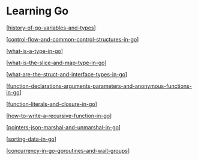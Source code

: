 # Learning Go

[[history-of-go-variables-and-types]]

[[control-flow-and-common-control-structures-in-go]]

[[what-is-a-type-in-go]]

[[what-is-the-slice-and-map-type-in-go]]

[[what-are-the-struct-and-interface-types-in-go]]

[[function-declarations-arguments-parameters-and-anonymous-functions-in-go]]

[[function-literals-and-closure-in-go]]

[[how-to-write-a-recursive-function-in-go]]

[[pointers-json-marshal-and-unmarshal-in-go]]

[[sorting-data-in-go]]

[[concurrency-in-go-goroutines-and-wait-groups]]

[//begin]: # "Autogenerated link references for markdown compatibility"
[history-of-go-variables-and-types]: history-of-go-variables-and-types "history-of-go-variables-and-types"
[control-flow-and-common-control-structures-in-go]: control-flow-and-common-control-structures-in-go "control-flow-and-common-control-structures-in-go"
[what-is-a-type-in-go]: what-is-a-type-in-go "what-is-a-type-in-go"
[what-is-the-slice-and-map-type-in-go]: what-is-the-slice-and-map-type-in-go "what-is-the-slice-and-map-type-in-go"
[what-are-the-struct-and-interface-types-in-go]: what-are-the-struct-and-interface-types-in-go "what-are-the-struct-and-interface-types-in-go"
[function-declarations-arguments-parameters-and-anonymous-functions-in-go]: function-declarations-arguments-parameters-and-anonymous-functions-in-go "function-declarations-arguments-parameters-and-anonymous-functions-in-go"
[function-literals-and-closure-in-go]: function-literals-and-closure-in-go "function-literals-and-closure-in-go"
[how-to-write-a-recursive-function-in-go]: how-to-write-a-recursive-function-in-go "how-to-write-a-recursive-function-in-go"
[pointers-json-marshal-and-unmarshal-in-go]: pointers-json-marshal-and-unmarshal-in-go "pointers-json-marshal-and-unmarshal-in-go"
[sorting-data-in-go]: sorting-data-in-go "sorting-data-in-go"
[concurrency-in-go-goroutines-and-wait-groups]: concurrency-in-go-goroutines-and-wait-groups "concurrency-in-go-goroutines-and-wait-groups"
[//end]: # "Autogenerated link references"
